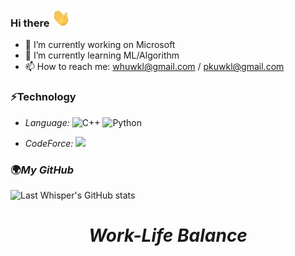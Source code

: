 ### Hi there  <img src="https://github.com/Muyangwen/Muyangwen/blob/main/wave.gif" width="30px">
<!-- 👋 -->
- 🔭 I’m currently working on Microsoft  
- 🌱 I’m currently learning ML/Algorithm 
- 📫 How to reach me: whuwkl@gmail.com / pkuwkl@gmail.com

### ⚡Technology
- *Language:*  ![C++](https://img.shields.io/badge/-C++-00599C?style=flat-square&logo=c)
![Python](https://img.shields.io/badge/-Python-black?style=flat-square&logo=Python)

- *CodeForce:* [![](https://cfrating.ihcr.top/?user=WHUWKL)](https://codeforces.com/profile/WHUWKL)  

### 🌍*My GitHub*
![Last Whisper's GitHub stats](https://github-readme-stats.vercel.app/api?username=Muyangwen&show_icons=true&theme=onedark)
<!--
**Muyangwen/Muyangwen** is a ✨ _special_ ✨ repository because its `README.md` (this file) appears on your GitHub profile.

Here are some ideas to get you started:
- 🔭 I’m currently working on ...
- 🌱 I’m currently learning ...
- 👯 I’m looking to collaborate on ...
- 🤔 I’m looking for help with ...
- 💬 Ask me about ...
- 📫 How to reach me: ...
- 😄 Pronouns: ...
- ⚡ Fun fact: ...
-->
<h1 align='center'><i>Work-Life Balance</i></h1>
